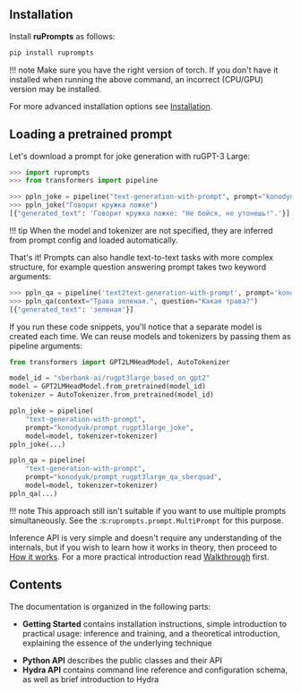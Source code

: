 ## Installation

Install **ruPrompts** as follows:
```sh
pip install ruprompts
```

!!! note
    Make sure you have the right version of torch. If you don't have it installed when running the above command,
    an incorrect (CPU/GPU) version may be installed.

For more advanced installation options see [Installation](getting-started/installation).

## Loading a pretrained prompt

Let's download a prompt for joke generation with ruGPT-3 Large:

```python
>>> import ruprompts
>>> from transformers import pipeline

>>> ppln_joke = pipeline("text-generation-with-prompt", prompt="konodyuk/prompt_rugpt3large_joke")
>>> ppln_joke("Говорит кружка ложке")
[{"generated_text": 'Говорит кружка ложке: "Не бойся, не утонешь!".'}]
```

!!! tip
    When the model and tokenizer are not specified, they are inferred from prompt config and loaded automatically.

That's it! Prompts can also handle text-to-text tasks with more complex structure, for example question answering prompt takes two keyword arguments:

```python
>>> ppln_qa = pipeline('text2text-generation-with-prompt', prompt='konodyuk/prompt_rugpt3large_qa_sberquad')
>>> ppln_qa(context="Трава зеленая.", question="Какая трава?")
[{"generated_text": 'зеленая'}]
```

If you run these code snippets, you'll notice that a separate model is created each time. We can reuse models and tokenizers by passing them as pipeline arguments:

```python
from transformers import GPT2LMHeadModel, AutoTokenizer

model_id = "sberbank-ai/rugpt3large_based_on_gpt2"
model = GPT2LMHeadModel.from_pretrained(model_id)
tokenizer = AutoTokenizer.from_pretrained(model_id)

ppln_joke = pipeline(
    "text-generation-with-prompt",
    prompt="konodyuk/prompt_rugpt3large_joke",
    model=model, tokenizer=tokenizer)
ppln_joke(...)

ppln_qa = pipeline(
    "text-generation-with-prompt",
    prompt="konodyuk/prompt_rugpt3large_qa_sberquad",
    model=model, tokenizer=tokenizer)
ppln_qa(...)
```

!!! note
    This approach still isn't suitable if you want to use multiple prompts simultaneously. See the :s:`ruprompts.prompt.MultiPrompt` for this purpose.

Inference API is very simple and doesn't require any understanding of the internals, but if you wish to learn how it works in theory, then proceed to [How it works](how-it-works.md). For a more practical introduction read [Walkthrough](walkthrough.md) first.

## Contents

The documentation is organized in the following parts:

-   **Getting Started** contains installation instructions, simple introduction to practical usage: inference and training, and a theoretical introduction, explaining the essence of the underlying technique
<!-- -   **User Guide** covers the most frequent use cases in more detail -->
-   **Python API** describes the public classes and their API
-   **Hydra API** contains command line reference and configuration schema, as well as brief introduction to Hydra
